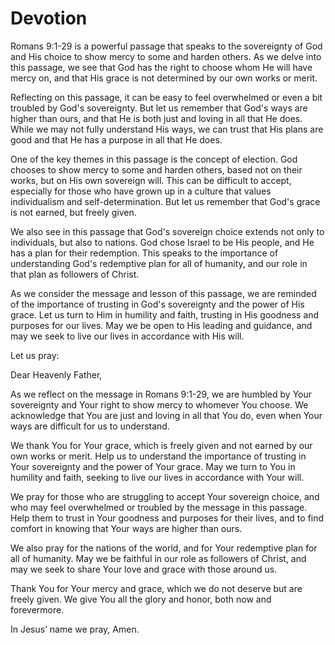 # Devotion

Romans 9:1-29 is a powerful passage that speaks to the sovereignty of God and His choice to show mercy to some and harden others. As we delve into this passage, we see that God has the right to choose whom He will have mercy on, and that His grace is not determined by our own works or merit.

Reflecting on this passage, it can be easy to feel overwhelmed or even a bit troubled by God's sovereignty. But let us remember that God's ways are higher than ours, and that He is both just and loving in all that He does. While we may not fully understand His ways, we can trust that His plans are good and that He has a purpose in all that He does.

One of the key themes in this passage is the concept of election. God chooses to show mercy to some and harden others, based not on their works, but on His own sovereign will. This can be difficult to accept, especially for those who have grown up in a culture that values individualism and self-determination. But let us remember that God's grace is not earned, but freely given.

We also see in this passage that God's sovereign choice extends not only to individuals, but also to nations. God chose Israel to be His people, and He has a plan for their redemption. This speaks to the importance of understanding God's redemptive plan for all of humanity, and our role in that plan as followers of Christ.

As we consider the message and lesson of this passage, we are reminded of the importance of trusting in God's sovereignty and the power of His grace. Let us turn to Him in humility and faith, trusting in His goodness and purposes for our lives. May we be open to His leading and guidance, and may we seek to live our lives in accordance with His will.

Let us pray:

Dear Heavenly Father,

As we reflect on the message in Romans 9:1-29, we are humbled by Your sovereignty and Your right to show mercy to whomever You choose. We acknowledge that You are just and loving in all that You do, even when Your ways are difficult for us to understand.

We thank You for Your grace, which is freely given and not earned by our own works or merit. Help us to understand the importance of trusting in Your sovereignty and the power of Your grace. May we turn to You in humility and faith, seeking to live our lives in accordance with Your will.

We pray for those who are struggling to accept Your sovereign choice, and who may feel overwhelmed or troubled by the message in this passage. Help them to trust in Your goodness and purposes for their lives, and to find comfort in knowing that Your ways are higher than ours.

We also pray for the nations of the world, and for Your redemptive plan for all of humanity. May we be faithful in our role as followers of Christ, and may we seek to share Your love and grace with those around us.

Thank You for Your mercy and grace, which we do not deserve but are freely given. We give You all the glory and honor, both now and forevermore.

In Jesus’ name we pray, Amen.